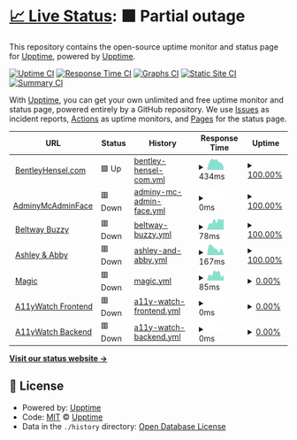 # [📈 Live Status](https://status.bentleyhensel.com): <!--live status--> **🟧 Partial outage**

This repository contains the open-source uptime monitor and status page for [Upptime](https://upptime.js.org), powered by [Upptime](https://github.com/upptime/upptime).

[![Uptime CI](https://github.com/theboatymcboatface/upptime/workflows/Uptime%20CI/badge.svg)](https://github.com/theboatymcboatface/upptime/actions?query=workflow%3A%22Uptime+CI%22)
[![Response Time CI](https://github.com/theboatymcboatface/upptime/workflows/Response%20Time%20CI/badge.svg)](https://github.com/theboatymcboatface/upptime/actions?query=workflow%3A%22Response+Time+CI%22)
[![Graphs CI](https://github.com/theboatymcboatface/upptime/workflows/Graphs%20CI/badge.svg)](https://github.com/theboatymcboatface/upptime/actions?query=workflow%3A%22Graphs+CI%22)
[![Static Site CI](https://github.com/theboatymcboatface/upptime/workflows/Static%20Site%20CI/badge.svg)](https://github.com/theboatymcboatface/upptime/actions?query=workflow%3A%22Static+Site+CI%22)
[![Summary CI](https://github.com/theboatymcboatface/upptime/workflows/Summary%20CI/badge.svg)](https://github.com/theboatymcboatface/upptime/actions?query=workflow%3A%22Summary+CI%22)

With [Upptime](https://upptime.js.org), you can get your own unlimited and free uptime monitor and status page, powered entirely by a GitHub repository. We use [Issues](https://github.com/upptime/upptime/issues) as incident reports, [Actions](https://github.com/theboatymcboatface/upptime/actions) as uptime monitors, and [Pages](https://status.bentleyhensel.com) for the status page.

<!--start: status pages-->
<!-- This summary is generated by Upptime (https://github.com/upptime/upptime) -->
<!-- Do not edit this manually, your changes will be overwritten -->
<!-- prettier-ignore -->
| URL | Status | History | Response Time | Uptime |
| --- | ------ | ------- | ------------- | ------ |
| <img alt="" src="https://icons.duckduckgo.com/ip3/bentleyhensel.com.ico" height="13"> [BentleyHensel.com](https://bentleyhensel.com/) | 🟩 Up | [bentley-hensel-com.yml](https://github.com/TheBoatyMcBoatFace/upptime/commits/HEAD/history/bentley-hensel-com.yml) | <details><summary><img alt="Response time graph" src="./graphs/bentley-hensel-com/response-time-week.png" height="20"> 434ms</summary><br><a href="https://theboatymcboatface.github.io/upptime/history/bentley-hensel-com"><img alt="Response time 324" src="https://img.shields.io/endpoint?url=https%3A%2F%2Fraw.githubusercontent.com%2FTheBoatyMcBoatFace%2Fupptime%2FHEAD%2Fapi%2Fbentley-hensel-com%2Fresponse-time.json"></a><br><a href="https://theboatymcboatface.github.io/upptime/history/bentley-hensel-com"><img alt="24-hour response time 163" src="https://img.shields.io/endpoint?url=https%3A%2F%2Fraw.githubusercontent.com%2FTheBoatyMcBoatFace%2Fupptime%2FHEAD%2Fapi%2Fbentley-hensel-com%2Fresponse-time-day.json"></a><br><a href="https://theboatymcboatface.github.io/upptime/history/bentley-hensel-com"><img alt="7-day response time 434" src="https://img.shields.io/endpoint?url=https%3A%2F%2Fraw.githubusercontent.com%2FTheBoatyMcBoatFace%2Fupptime%2FHEAD%2Fapi%2Fbentley-hensel-com%2Fresponse-time-week.json"></a><br><a href="https://theboatymcboatface.github.io/upptime/history/bentley-hensel-com"><img alt="30-day response time 407" src="https://img.shields.io/endpoint?url=https%3A%2F%2Fraw.githubusercontent.com%2FTheBoatyMcBoatFace%2Fupptime%2FHEAD%2Fapi%2Fbentley-hensel-com%2Fresponse-time-month.json"></a><br><a href="https://theboatymcboatface.github.io/upptime/history/bentley-hensel-com"><img alt="1-year response time 331" src="https://img.shields.io/endpoint?url=https%3A%2F%2Fraw.githubusercontent.com%2FTheBoatyMcBoatFace%2Fupptime%2FHEAD%2Fapi%2Fbentley-hensel-com%2Fresponse-time-year.json"></a></details> | <details><summary><a href="https://theboatymcboatface.github.io/upptime/history/bentley-hensel-com">100.00%</a></summary><a href="https://theboatymcboatface.github.io/upptime/history/bentley-hensel-com"><img alt="All-time uptime 86.51%" src="https://img.shields.io/endpoint?url=https%3A%2F%2Fraw.githubusercontent.com%2FTheBoatyMcBoatFace%2Fupptime%2FHEAD%2Fapi%2Fbentley-hensel-com%2Fuptime.json"></a><br><a href="https://theboatymcboatface.github.io/upptime/history/bentley-hensel-com"><img alt="24-hour uptime 100.00%" src="https://img.shields.io/endpoint?url=https%3A%2F%2Fraw.githubusercontent.com%2FTheBoatyMcBoatFace%2Fupptime%2FHEAD%2Fapi%2Fbentley-hensel-com%2Fuptime-day.json"></a><br><a href="https://theboatymcboatface.github.io/upptime/history/bentley-hensel-com"><img alt="7-day uptime 100.00%" src="https://img.shields.io/endpoint?url=https%3A%2F%2Fraw.githubusercontent.com%2FTheBoatyMcBoatFace%2Fupptime%2FHEAD%2Fapi%2Fbentley-hensel-com%2Fuptime-week.json"></a><br><a href="https://theboatymcboatface.github.io/upptime/history/bentley-hensel-com"><img alt="30-day uptime 98.62%" src="https://img.shields.io/endpoint?url=https%3A%2F%2Fraw.githubusercontent.com%2FTheBoatyMcBoatFace%2Fupptime%2FHEAD%2Fapi%2Fbentley-hensel-com%2Fuptime-month.json"></a><br><a href="https://theboatymcboatface.github.io/upptime/history/bentley-hensel-com"><img alt="1-year uptime 87.84%" src="https://img.shields.io/endpoint?url=https%3A%2F%2Fraw.githubusercontent.com%2FTheBoatyMcBoatFace%2Fupptime%2FHEAD%2Fapi%2Fbentley-hensel-com%2Fuptime-year.json"></a></details>
| <img alt="" src="https://icons.duckduckgo.com/ip3/null.ico" height="13"> [AdminyMcAdminFace](https//portainer.beltway-buzz.com) | 🟥 Down | [adminy-mc-admin-face.yml](https://github.com/TheBoatyMcBoatFace/upptime/commits/HEAD/history/adminy-mc-admin-face.yml) | <details><summary><img alt="Response time graph" src="./graphs/adminy-mc-admin-face/response-time-week.png" height="20"> 0ms</summary><br><a href="https://theboatymcboatface.github.io/upptime/history/adminy-mc-admin-face"><img alt="Response time 0" src="https://img.shields.io/endpoint?url=https%3A%2F%2Fraw.githubusercontent.com%2FTheBoatyMcBoatFace%2Fupptime%2FHEAD%2Fapi%2Fadminy-mc-admin-face%2Fresponse-time.json"></a><br><a href="https://theboatymcboatface.github.io/upptime/history/adminy-mc-admin-face"><img alt="24-hour response time 0" src="https://img.shields.io/endpoint?url=https%3A%2F%2Fraw.githubusercontent.com%2FTheBoatyMcBoatFace%2Fupptime%2FHEAD%2Fapi%2Fadminy-mc-admin-face%2Fresponse-time-day.json"></a><br><a href="https://theboatymcboatface.github.io/upptime/history/adminy-mc-admin-face"><img alt="7-day response time 0" src="https://img.shields.io/endpoint?url=https%3A%2F%2Fraw.githubusercontent.com%2FTheBoatyMcBoatFace%2Fupptime%2FHEAD%2Fapi%2Fadminy-mc-admin-face%2Fresponse-time-week.json"></a><br><a href="https://theboatymcboatface.github.io/upptime/history/adminy-mc-admin-face"><img alt="30-day response time 0" src="https://img.shields.io/endpoint?url=https%3A%2F%2Fraw.githubusercontent.com%2FTheBoatyMcBoatFace%2Fupptime%2FHEAD%2Fapi%2Fadminy-mc-admin-face%2Fresponse-time-month.json"></a><br><a href="https://theboatymcboatface.github.io/upptime/history/adminy-mc-admin-face"><img alt="1-year response time 0" src="https://img.shields.io/endpoint?url=https%3A%2F%2Fraw.githubusercontent.com%2FTheBoatyMcBoatFace%2Fupptime%2FHEAD%2Fapi%2Fadminy-mc-admin-face%2Fresponse-time-year.json"></a></details> | <details><summary><a href="https://theboatymcboatface.github.io/upptime/history/adminy-mc-admin-face">100.00%</a></summary><a href="https://theboatymcboatface.github.io/upptime/history/adminy-mc-admin-face"><img alt="All-time uptime 98.34%" src="https://img.shields.io/endpoint?url=https%3A%2F%2Fraw.githubusercontent.com%2FTheBoatyMcBoatFace%2Fupptime%2FHEAD%2Fapi%2Fadminy-mc-admin-face%2Fuptime.json"></a><br><a href="https://theboatymcboatface.github.io/upptime/history/adminy-mc-admin-face"><img alt="24-hour uptime 100.00%" src="https://img.shields.io/endpoint?url=https%3A%2F%2Fraw.githubusercontent.com%2FTheBoatyMcBoatFace%2Fupptime%2FHEAD%2Fapi%2Fadminy-mc-admin-face%2Fuptime-day.json"></a><br><a href="https://theboatymcboatface.github.io/upptime/history/adminy-mc-admin-face"><img alt="7-day uptime 100.00%" src="https://img.shields.io/endpoint?url=https%3A%2F%2Fraw.githubusercontent.com%2FTheBoatyMcBoatFace%2Fupptime%2FHEAD%2Fapi%2Fadminy-mc-admin-face%2Fuptime-week.json"></a><br><a href="https://theboatymcboatface.github.io/upptime/history/adminy-mc-admin-face"><img alt="30-day uptime 100.00%" src="https://img.shields.io/endpoint?url=https%3A%2F%2Fraw.githubusercontent.com%2FTheBoatyMcBoatFace%2Fupptime%2FHEAD%2Fapi%2Fadminy-mc-admin-face%2Fuptime-month.json"></a><br><a href="https://theboatymcboatface.github.io/upptime/history/adminy-mc-admin-face"><img alt="1-year uptime 98.63%" src="https://img.shields.io/endpoint?url=https%3A%2F%2Fraw.githubusercontent.com%2FTheBoatyMcBoatFace%2Fupptime%2FHEAD%2Fapi%2Fadminy-mc-admin-face%2Fuptime-year.json"></a></details>
| <img alt="" src="https://icons.duckduckgo.com/ip3/media.beltway-buzz.com.ico" height="13"> [Beltway Buzzy](https://media.beltway-buzz.com) | 🟥 Down | [beltway-buzzy.yml](https://github.com/TheBoatyMcBoatFace/upptime/commits/HEAD/history/beltway-buzzy.yml) | <details><summary><img alt="Response time graph" src="./graphs/beltway-buzzy/response-time-week.png" height="20"> 78ms</summary><br><a href="https://theboatymcboatface.github.io/upptime/history/beltway-buzzy"><img alt="Response time 99" src="https://img.shields.io/endpoint?url=https%3A%2F%2Fraw.githubusercontent.com%2FTheBoatyMcBoatFace%2Fupptime%2FHEAD%2Fapi%2Fbeltway-buzzy%2Fresponse-time.json"></a><br><a href="https://theboatymcboatface.github.io/upptime/history/beltway-buzzy"><img alt="24-hour response time 96" src="https://img.shields.io/endpoint?url=https%3A%2F%2Fraw.githubusercontent.com%2FTheBoatyMcBoatFace%2Fupptime%2FHEAD%2Fapi%2Fbeltway-buzzy%2Fresponse-time-day.json"></a><br><a href="https://theboatymcboatface.github.io/upptime/history/beltway-buzzy"><img alt="7-day response time 78" src="https://img.shields.io/endpoint?url=https%3A%2F%2Fraw.githubusercontent.com%2FTheBoatyMcBoatFace%2Fupptime%2FHEAD%2Fapi%2Fbeltway-buzzy%2Fresponse-time-week.json"></a><br><a href="https://theboatymcboatface.github.io/upptime/history/beltway-buzzy"><img alt="30-day response time 79" src="https://img.shields.io/endpoint?url=https%3A%2F%2Fraw.githubusercontent.com%2FTheBoatyMcBoatFace%2Fupptime%2FHEAD%2Fapi%2Fbeltway-buzzy%2Fresponse-time-month.json"></a><br><a href="https://theboatymcboatface.github.io/upptime/history/beltway-buzzy"><img alt="1-year response time 99" src="https://img.shields.io/endpoint?url=https%3A%2F%2Fraw.githubusercontent.com%2FTheBoatyMcBoatFace%2Fupptime%2FHEAD%2Fapi%2Fbeltway-buzzy%2Fresponse-time-year.json"></a></details> | <details><summary><a href="https://theboatymcboatface.github.io/upptime/history/beltway-buzzy">100.00%</a></summary><a href="https://theboatymcboatface.github.io/upptime/history/beltway-buzzy"><img alt="All-time uptime 98.34%" src="https://img.shields.io/endpoint?url=https%3A%2F%2Fraw.githubusercontent.com%2FTheBoatyMcBoatFace%2Fupptime%2FHEAD%2Fapi%2Fbeltway-buzzy%2Fuptime.json"></a><br><a href="https://theboatymcboatface.github.io/upptime/history/beltway-buzzy"><img alt="24-hour uptime 100.00%" src="https://img.shields.io/endpoint?url=https%3A%2F%2Fraw.githubusercontent.com%2FTheBoatyMcBoatFace%2Fupptime%2FHEAD%2Fapi%2Fbeltway-buzzy%2Fuptime-day.json"></a><br><a href="https://theboatymcboatface.github.io/upptime/history/beltway-buzzy"><img alt="7-day uptime 100.00%" src="https://img.shields.io/endpoint?url=https%3A%2F%2Fraw.githubusercontent.com%2FTheBoatyMcBoatFace%2Fupptime%2FHEAD%2Fapi%2Fbeltway-buzzy%2Fuptime-week.json"></a><br><a href="https://theboatymcboatface.github.io/upptime/history/beltway-buzzy"><img alt="30-day uptime 100.00%" src="https://img.shields.io/endpoint?url=https%3A%2F%2Fraw.githubusercontent.com%2FTheBoatyMcBoatFace%2Fupptime%2FHEAD%2Fapi%2Fbeltway-buzzy%2Fuptime-month.json"></a><br><a href="https://theboatymcboatface.github.io/upptime/history/beltway-buzzy"><img alt="1-year uptime 98.63%" src="https://img.shields.io/endpoint?url=https%3A%2F%2Fraw.githubusercontent.com%2FTheBoatyMcBoatFace%2Fupptime%2FHEAD%2Fapi%2Fbeltway-buzzy%2Fuptime-year.json"></a></details>
| <img alt="" src="https://icons.duckduckgo.com/ip3/ashleyabby.info.ico" height="13"> [Ashley & Abby](https://ashleyabby.info) | 🟥 Down | [ashley-and-abby.yml](https://github.com/TheBoatyMcBoatFace/upptime/commits/HEAD/history/ashley-and-abby.yml) | <details><summary><img alt="Response time graph" src="./graphs/ashley-and-abby/response-time-week.png" height="20"> 167ms</summary><br><a href="https://theboatymcboatface.github.io/upptime/history/ashley-and-abby"><img alt="Response time 185" src="https://img.shields.io/endpoint?url=https%3A%2F%2Fraw.githubusercontent.com%2FTheBoatyMcBoatFace%2Fupptime%2FHEAD%2Fapi%2Fashley-and-abby%2Fresponse-time.json"></a><br><a href="https://theboatymcboatface.github.io/upptime/history/ashley-and-abby"><img alt="24-hour response time 38" src="https://img.shields.io/endpoint?url=https%3A%2F%2Fraw.githubusercontent.com%2FTheBoatyMcBoatFace%2Fupptime%2FHEAD%2Fapi%2Fashley-and-abby%2Fresponse-time-day.json"></a><br><a href="https://theboatymcboatface.github.io/upptime/history/ashley-and-abby"><img alt="7-day response time 167" src="https://img.shields.io/endpoint?url=https%3A%2F%2Fraw.githubusercontent.com%2FTheBoatyMcBoatFace%2Fupptime%2FHEAD%2Fapi%2Fashley-and-abby%2Fresponse-time-week.json"></a><br><a href="https://theboatymcboatface.github.io/upptime/history/ashley-and-abby"><img alt="30-day response time 176" src="https://img.shields.io/endpoint?url=https%3A%2F%2Fraw.githubusercontent.com%2FTheBoatyMcBoatFace%2Fupptime%2FHEAD%2Fapi%2Fashley-and-abby%2Fresponse-time-month.json"></a><br><a href="https://theboatymcboatface.github.io/upptime/history/ashley-and-abby"><img alt="1-year response time 183" src="https://img.shields.io/endpoint?url=https%3A%2F%2Fraw.githubusercontent.com%2FTheBoatyMcBoatFace%2Fupptime%2FHEAD%2Fapi%2Fashley-and-abby%2Fresponse-time-year.json"></a></details> | <details><summary><a href="https://theboatymcboatface.github.io/upptime/history/ashley-and-abby">100.00%</a></summary><a href="https://theboatymcboatface.github.io/upptime/history/ashley-and-abby"><img alt="All-time uptime 99.31%" src="https://img.shields.io/endpoint?url=https%3A%2F%2Fraw.githubusercontent.com%2FTheBoatyMcBoatFace%2Fupptime%2FHEAD%2Fapi%2Fashley-and-abby%2Fuptime.json"></a><br><a href="https://theboatymcboatface.github.io/upptime/history/ashley-and-abby"><img alt="24-hour uptime 100.00%" src="https://img.shields.io/endpoint?url=https%3A%2F%2Fraw.githubusercontent.com%2FTheBoatyMcBoatFace%2Fupptime%2FHEAD%2Fapi%2Fashley-and-abby%2Fuptime-day.json"></a><br><a href="https://theboatymcboatface.github.io/upptime/history/ashley-and-abby"><img alt="7-day uptime 100.00%" src="https://img.shields.io/endpoint?url=https%3A%2F%2Fraw.githubusercontent.com%2FTheBoatyMcBoatFace%2Fupptime%2FHEAD%2Fapi%2Fashley-and-abby%2Fuptime-week.json"></a><br><a href="https://theboatymcboatface.github.io/upptime/history/ashley-and-abby"><img alt="30-day uptime 100.00%" src="https://img.shields.io/endpoint?url=https%3A%2F%2Fraw.githubusercontent.com%2FTheBoatyMcBoatFace%2Fupptime%2FHEAD%2Fapi%2Fashley-and-abby%2Fuptime-month.json"></a><br><a href="https://theboatymcboatface.github.io/upptime/history/ashley-and-abby"><img alt="1-year uptime 99.31%" src="https://img.shields.io/endpoint?url=https%3A%2F%2Fraw.githubusercontent.com%2FTheBoatyMcBoatFace%2Fupptime%2FHEAD%2Fapi%2Fashley-and-abby%2Fuptime-year.json"></a></details>
| <img alt="" src="https://icons.duckduckgo.com/ip3/magic.bfhensel.com.ico" height="13"> [Magic](https://magic.bfhensel.com) | 🟥 Down | [magic.yml](https://github.com/TheBoatyMcBoatFace/upptime/commits/HEAD/history/magic.yml) | <details><summary><img alt="Response time graph" src="./graphs/magic/response-time-week.png" height="20"> 85ms</summary><br><a href="https://theboatymcboatface.github.io/upptime/history/magic"><img alt="Response time 156" src="https://img.shields.io/endpoint?url=https%3A%2F%2Fraw.githubusercontent.com%2FTheBoatyMcBoatFace%2Fupptime%2FHEAD%2Fapi%2Fmagic%2Fresponse-time.json"></a><br><a href="https://theboatymcboatface.github.io/upptime/history/magic"><img alt="24-hour response time 62" src="https://img.shields.io/endpoint?url=https%3A%2F%2Fraw.githubusercontent.com%2FTheBoatyMcBoatFace%2Fupptime%2FHEAD%2Fapi%2Fmagic%2Fresponse-time-day.json"></a><br><a href="https://theboatymcboatface.github.io/upptime/history/magic"><img alt="7-day response time 85" src="https://img.shields.io/endpoint?url=https%3A%2F%2Fraw.githubusercontent.com%2FTheBoatyMcBoatFace%2Fupptime%2FHEAD%2Fapi%2Fmagic%2Fresponse-time-week.json"></a><br><a href="https://theboatymcboatface.github.io/upptime/history/magic"><img alt="30-day response time 90" src="https://img.shields.io/endpoint?url=https%3A%2F%2Fraw.githubusercontent.com%2FTheBoatyMcBoatFace%2Fupptime%2FHEAD%2Fapi%2Fmagic%2Fresponse-time-month.json"></a><br><a href="https://theboatymcboatface.github.io/upptime/history/magic"><img alt="1-year response time 156" src="https://img.shields.io/endpoint?url=https%3A%2F%2Fraw.githubusercontent.com%2FTheBoatyMcBoatFace%2Fupptime%2FHEAD%2Fapi%2Fmagic%2Fresponse-time-year.json"></a></details> | <details><summary><a href="https://theboatymcboatface.github.io/upptime/history/magic">0.00%</a></summary><a href="https://theboatymcboatface.github.io/upptime/history/magic"><img alt="All-time uptime 23.45%" src="https://img.shields.io/endpoint?url=https%3A%2F%2Fraw.githubusercontent.com%2FTheBoatyMcBoatFace%2Fupptime%2FHEAD%2Fapi%2Fmagic%2Fuptime.json"></a><br><a href="https://theboatymcboatface.github.io/upptime/history/magic"><img alt="24-hour uptime 0.00%" src="https://img.shields.io/endpoint?url=https%3A%2F%2Fraw.githubusercontent.com%2FTheBoatyMcBoatFace%2Fupptime%2FHEAD%2Fapi%2Fmagic%2Fuptime-day.json"></a><br><a href="https://theboatymcboatface.github.io/upptime/history/magic"><img alt="7-day uptime 0.00%" src="https://img.shields.io/endpoint?url=https%3A%2F%2Fraw.githubusercontent.com%2FTheBoatyMcBoatFace%2Fupptime%2FHEAD%2Fapi%2Fmagic%2Fuptime-week.json"></a><br><a href="https://theboatymcboatface.github.io/upptime/history/magic"><img alt="30-day uptime 0.00%" src="https://img.shields.io/endpoint?url=https%3A%2F%2Fraw.githubusercontent.com%2FTheBoatyMcBoatFace%2Fupptime%2FHEAD%2Fapi%2Fmagic%2Fuptime-month.json"></a><br><a href="https://theboatymcboatface.github.io/upptime/history/magic"><img alt="1-year uptime 23.45%" src="https://img.shields.io/endpoint?url=https%3A%2F%2Fraw.githubusercontent.com%2FTheBoatyMcBoatFace%2Fupptime%2FHEAD%2Fapi%2Fmagic%2Fuptime-year.json"></a></details>
| <img alt="" src="https://icons.duckduckgo.com/ip3/a11ywatch-frontend.public-sector-a11y.app.civicactions.net.ico" height="13"> [A11yWatch Frontend](https://a11ywatch-frontend.public-sector-a11y.app.civicactions.net/) | 🟥 Down | [a11y-watch-frontend.yml](https://github.com/TheBoatyMcBoatFace/upptime/commits/HEAD/history/a11y-watch-frontend.yml) | <details><summary><img alt="Response time graph" src="./graphs/a11y-watch-frontend/response-time-week.png" height="20"> 0ms</summary><br><a href="https://theboatymcboatface.github.io/upptime/history/a11y-watch-frontend"><img alt="Response time 235" src="https://img.shields.io/endpoint?url=https%3A%2F%2Fraw.githubusercontent.com%2FTheBoatyMcBoatFace%2Fupptime%2FHEAD%2Fapi%2Fa11y-watch-frontend%2Fresponse-time.json"></a><br><a href="https://theboatymcboatface.github.io/upptime/history/a11y-watch-frontend"><img alt="24-hour response time 0" src="https://img.shields.io/endpoint?url=https%3A%2F%2Fraw.githubusercontent.com%2FTheBoatyMcBoatFace%2Fupptime%2FHEAD%2Fapi%2Fa11y-watch-frontend%2Fresponse-time-day.json"></a><br><a href="https://theboatymcboatface.github.io/upptime/history/a11y-watch-frontend"><img alt="7-day response time 0" src="https://img.shields.io/endpoint?url=https%3A%2F%2Fraw.githubusercontent.com%2FTheBoatyMcBoatFace%2Fupptime%2FHEAD%2Fapi%2Fa11y-watch-frontend%2Fresponse-time-week.json"></a><br><a href="https://theboatymcboatface.github.io/upptime/history/a11y-watch-frontend"><img alt="30-day response time 0" src="https://img.shields.io/endpoint?url=https%3A%2F%2Fraw.githubusercontent.com%2FTheBoatyMcBoatFace%2Fupptime%2FHEAD%2Fapi%2Fa11y-watch-frontend%2Fresponse-time-month.json"></a><br><a href="https://theboatymcboatface.github.io/upptime/history/a11y-watch-frontend"><img alt="1-year response time 235" src="https://img.shields.io/endpoint?url=https%3A%2F%2Fraw.githubusercontent.com%2FTheBoatyMcBoatFace%2Fupptime%2FHEAD%2Fapi%2Fa11y-watch-frontend%2Fresponse-time-year.json"></a></details> | <details><summary><a href="https://theboatymcboatface.github.io/upptime/history/a11y-watch-frontend">0.00%</a></summary><a href="https://theboatymcboatface.github.io/upptime/history/a11y-watch-frontend"><img alt="All-time uptime 29.99%" src="https://img.shields.io/endpoint?url=https%3A%2F%2Fraw.githubusercontent.com%2FTheBoatyMcBoatFace%2Fupptime%2FHEAD%2Fapi%2Fa11y-watch-frontend%2Fuptime.json"></a><br><a href="https://theboatymcboatface.github.io/upptime/history/a11y-watch-frontend"><img alt="24-hour uptime 0.00%" src="https://img.shields.io/endpoint?url=https%3A%2F%2Fraw.githubusercontent.com%2FTheBoatyMcBoatFace%2Fupptime%2FHEAD%2Fapi%2Fa11y-watch-frontend%2Fuptime-day.json"></a><br><a href="https://theboatymcboatface.github.io/upptime/history/a11y-watch-frontend"><img alt="7-day uptime 0.00%" src="https://img.shields.io/endpoint?url=https%3A%2F%2Fraw.githubusercontent.com%2FTheBoatyMcBoatFace%2Fupptime%2FHEAD%2Fapi%2Fa11y-watch-frontend%2Fuptime-week.json"></a><br><a href="https://theboatymcboatface.github.io/upptime/history/a11y-watch-frontend"><img alt="30-day uptime 0.00%" src="https://img.shields.io/endpoint?url=https%3A%2F%2Fraw.githubusercontent.com%2FTheBoatyMcBoatFace%2Fupptime%2FHEAD%2Fapi%2Fa11y-watch-frontend%2Fuptime-month.json"></a><br><a href="https://theboatymcboatface.github.io/upptime/history/a11y-watch-frontend"><img alt="1-year uptime 29.99%" src="https://img.shields.io/endpoint?url=https%3A%2F%2Fraw.githubusercontent.com%2FTheBoatyMcBoatFace%2Fupptime%2FHEAD%2Fapi%2Fa11y-watch-frontend%2Fuptime-year.json"></a></details>
| <img alt="" src="https://icons.duckduckgo.com/ip3/a11ywatch-backend.public-sector-a11y.app.civicactions.net.ico" height="13"> [A11yWatch Backend](https://a11ywatch-backend.public-sector-a11y.app.civicactions.net/api/user) | 🟥 Down | [a11y-watch-backend.yml](https://github.com/TheBoatyMcBoatFace/upptime/commits/HEAD/history/a11y-watch-backend.yml) | <details><summary><img alt="Response time graph" src="./graphs/a11y-watch-backend/response-time-week.png" height="20"> 0ms</summary><br><a href="https://theboatymcboatface.github.io/upptime/history/a11y-watch-backend"><img alt="Response time 174" src="https://img.shields.io/endpoint?url=https%3A%2F%2Fraw.githubusercontent.com%2FTheBoatyMcBoatFace%2Fupptime%2FHEAD%2Fapi%2Fa11y-watch-backend%2Fresponse-time.json"></a><br><a href="https://theboatymcboatface.github.io/upptime/history/a11y-watch-backend"><img alt="24-hour response time 0" src="https://img.shields.io/endpoint?url=https%3A%2F%2Fraw.githubusercontent.com%2FTheBoatyMcBoatFace%2Fupptime%2FHEAD%2Fapi%2Fa11y-watch-backend%2Fresponse-time-day.json"></a><br><a href="https://theboatymcboatface.github.io/upptime/history/a11y-watch-backend"><img alt="7-day response time 0" src="https://img.shields.io/endpoint?url=https%3A%2F%2Fraw.githubusercontent.com%2FTheBoatyMcBoatFace%2Fupptime%2FHEAD%2Fapi%2Fa11y-watch-backend%2Fresponse-time-week.json"></a><br><a href="https://theboatymcboatface.github.io/upptime/history/a11y-watch-backend"><img alt="30-day response time 0" src="https://img.shields.io/endpoint?url=https%3A%2F%2Fraw.githubusercontent.com%2FTheBoatyMcBoatFace%2Fupptime%2FHEAD%2Fapi%2Fa11y-watch-backend%2Fresponse-time-month.json"></a><br><a href="https://theboatymcboatface.github.io/upptime/history/a11y-watch-backend"><img alt="1-year response time 174" src="https://img.shields.io/endpoint?url=https%3A%2F%2Fraw.githubusercontent.com%2FTheBoatyMcBoatFace%2Fupptime%2FHEAD%2Fapi%2Fa11y-watch-backend%2Fresponse-time-year.json"></a></details> | <details><summary><a href="https://theboatymcboatface.github.io/upptime/history/a11y-watch-backend">0.00%</a></summary><a href="https://theboatymcboatface.github.io/upptime/history/a11y-watch-backend"><img alt="All-time uptime 29.99%" src="https://img.shields.io/endpoint?url=https%3A%2F%2Fraw.githubusercontent.com%2FTheBoatyMcBoatFace%2Fupptime%2FHEAD%2Fapi%2Fa11y-watch-backend%2Fuptime.json"></a><br><a href="https://theboatymcboatface.github.io/upptime/history/a11y-watch-backend"><img alt="24-hour uptime 0.00%" src="https://img.shields.io/endpoint?url=https%3A%2F%2Fraw.githubusercontent.com%2FTheBoatyMcBoatFace%2Fupptime%2FHEAD%2Fapi%2Fa11y-watch-backend%2Fuptime-day.json"></a><br><a href="https://theboatymcboatface.github.io/upptime/history/a11y-watch-backend"><img alt="7-day uptime 0.00%" src="https://img.shields.io/endpoint?url=https%3A%2F%2Fraw.githubusercontent.com%2FTheBoatyMcBoatFace%2Fupptime%2FHEAD%2Fapi%2Fa11y-watch-backend%2Fuptime-week.json"></a><br><a href="https://theboatymcboatface.github.io/upptime/history/a11y-watch-backend"><img alt="30-day uptime 0.00%" src="https://img.shields.io/endpoint?url=https%3A%2F%2Fraw.githubusercontent.com%2FTheBoatyMcBoatFace%2Fupptime%2FHEAD%2Fapi%2Fa11y-watch-backend%2Fuptime-month.json"></a><br><a href="https://theboatymcboatface.github.io/upptime/history/a11y-watch-backend"><img alt="1-year uptime 29.99%" src="https://img.shields.io/endpoint?url=https%3A%2F%2Fraw.githubusercontent.com%2FTheBoatyMcBoatFace%2Fupptime%2FHEAD%2Fapi%2Fa11y-watch-backend%2Fuptime-year.json"></a></details>

<!--end: status pages-->

[**Visit our status website →**](https://status.bentleyhensel.com)

## 📄 License

- Powered by: [Upptime](https://github.com/upptime/upptime)
- Code: [MIT](./LICENSE) © [Upptime](https://upptime.js.org)
- Data in the `./history` directory: [Open Database License](https://opendatacommons.org/licenses/odbl/1-0/)
